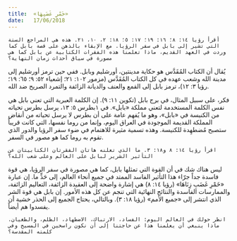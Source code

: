 ```yaml
---
title:  «خَمْرِ غَضَبِهَا»
date:   17/06/2018
---
```


`أقرأ رؤيا ١٤: ٨؛ ١٦: ١٩؛ ١٧: ٥؛ ١٨: ٢، ١٠، ٢١. هذه هي المراجع الستة التي تشير إلى بابل في سفر الرؤيا. مع الإبقاء بالذهن على قصة بابل كما وردت في العهد القديم، ماذا تعلمنا هذه الفقرات الكتابية عن بابل كما هي مصورة في سياق أحداث زمان النهاية؟`

يُقال أن الكتاب المُقَدَّس هو حكاية مدينتين، أورشليم وبابل. ففي حين ترمز أورشليم إلى مدينة الله وشعب عهده في كل الكتاب المُقَدَّس (مزمور ١٠٢: ٢١؛ إشعياء ٥٢: ٩؛ ٦٥: ١٩؛ رؤيا ٣: ١٢)، ترمز بابل إلى القمع والعنف والديانة الزائفة والتمرد الصريح ضد الله.

فكر، على سبيل المثال، في برج بابل (تكوين ١١: ٩). إن الكلمة العبرية التي تعني بابل هي نفس الكلمة المستخدمة لتعني مملكة «بابل». في ١بطرس ٥: ١٣، يرسل بطرس تحياته من الكنيسة في «بابل»، وهو ما يُفهم عامة على أن بطرس لا يرسل تحياته من أنقاض المملكة القديمة الموجودة في العراق اليوم، وإنما من روما نفسها، التي كانت قريباً ستصبح مُضطهِدة للكنيسة. وهذه تسمية مثيرة للاهتمام في ضوء سفر الرؤيا والدور الذي تقوم به روما كما هو مصور في السفر.

`اقرأ رؤيا ١٤: ٨ و١٨: ٣. ما الذي تعلنه هاتان الفقرتان الكتابيتان عن التأثير الشرير لبابل على العالم وعلى شعب الله؟`

ليس هناك شك في أن القوة التي تمثلها بابل، كما هي مصورة في سفر الرؤيا، هي قوة فاسدة جداً جرّاء هذا التأثير الفاسد الممتد في جميع أنحاء العالم، إلى حَدٍّ ما. إن عبارة «خَمْرِ غَضَبِ زِنَاهَا» (رؤيا ١٤: ٨) هي إشارة واضحة إلى العقيدة الزائفة، التعاليم الزائفة، والممارسات الفاسدة والنتائج النهائية التي تنجم عن كل هذه الأمور. إن بابل هي قوة الشر الذي انتشر إلى «جميع الأمم» (رؤيا ١٨: ٣). وبالتالي، يحتاج الجميع إلى الحذر خشية أن يفسدوا هم أيضاً.

`انظر حولك في العالم اليوم: الفساد، الارتباك، الاضطهاد، الظلم، والطغيان. ماذا ينبغي أن يعلمنا هذا عن حاجتنا إلى أن نكون راسخين في المسيح وفي كلمته المقدسة؟`